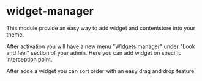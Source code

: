 # widget-manager

This module provide an easy way to add widget and contentstore into your theme.

After activation you will have a new menu "Widgets manager" under "Look and feel" section of your admin. Here you can add widget on specific interception point.

After adde a widget you can sort order with an easy drag and drop feature.